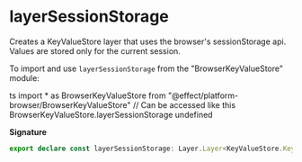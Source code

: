 # layerSessionStorage

Creates a KeyValueStore layer that uses the browser's sessionStorage api. Values are stored only for the current session.

To import and use `layerSessionStorage` from the "BrowserKeyValueStore" module:

ts
import \* as BrowserKeyValueStore from "@effect/platform-browser/BrowserKeyValueStore"
// Can be accessed like this
BrowserKeyValueStore.layerSessionStorage
undefined

**Signature**

```ts
export declare const layerSessionStorage: Layer.Layer<KeyValueStore.KeyValueStore, never, never>
```
